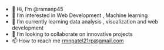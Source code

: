 - 👋 Hi, I’m @ramanp45
- 👀 I’m interested in Web Development , Machine learning
- 🌱 I’m currently learning data analysis , visualization and web development
- 💞️ I’m looking to collaborate on innovative projects
- 📫 How to reach me rmnpatel21rp@gmail.com

<!---
ramanp45/ramanp45 is a ✨ special ✨ repository because its `README.md` (this file) appears on your GitHub profile.
You can click the Preview link to take a look at your changes.
--->
